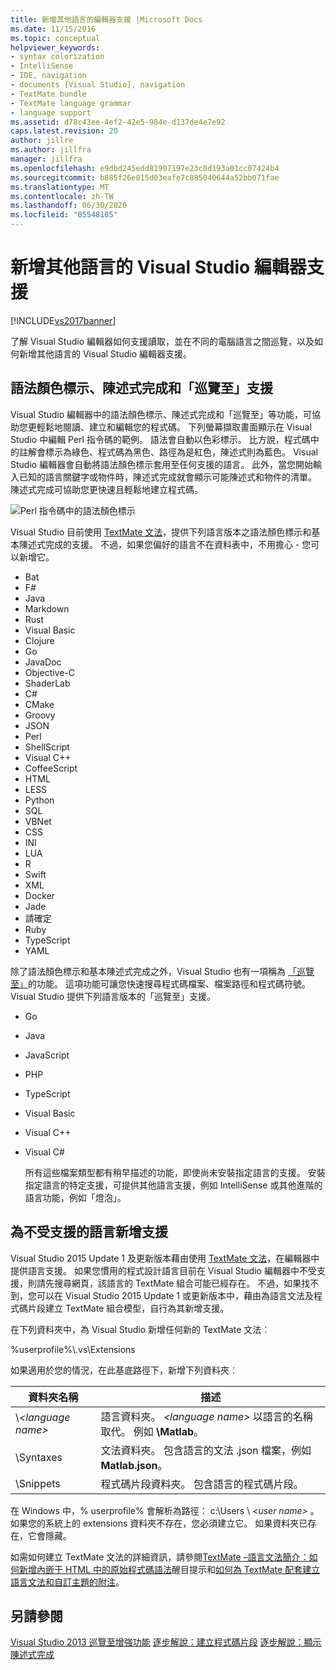 ```yaml
---
title: 新增其他語言的編輯器支援 |Microsoft Docs
ms.date: 11/15/2016
ms.topic: conceptual
helpviewer_keywords:
- syntax colorization
- IntelliSense
- IDE, navigation
- documents [Visual Studio], navigation
- TextMate bundle
- TextMate language grammar
- language support
ms.assetid: d78c43ee-4ef2-42e5-984e-d137de4e7e92
caps.latest.revision: 20
author: jillre
ms.author: jillfra
manager: jillfra
ms.openlocfilehash: e9dbd245edd81907197e23c0d193a01cc07424b4
ms.sourcegitcommit: b885f26e015d03eafe7c885040644a52bb071fae
ms.translationtype: MT
ms.contentlocale: zh-TW
ms.lasthandoff: 06/30/2020
ms.locfileid: "85548105"
---
```

# <a name="adding-visual-studio-editor-support-for-other-languages"></a>新增其他語言的 Visual Studio 編輯器支援
[!INCLUDE[vs2017banner](../includes/vs2017banner.md)]

了解 Visual Studio 編輯器如何支援讀取，並在不同的電腦語言之間巡覽，以及如何新增其他語言的 Visual Studio 編輯器支援。

## <a name="syntax-colorization-statement-completion-and-navigate-to-support"></a>語法顏色標示、陳述式完成和「巡覽至」支援
 Visual Studio 編輯器中的語法顏色標示、陳述式完成和「巡覽至」等功能，可協助您更輕鬆地閱讀、建立和編輯您的程式碼。 下列螢幕擷取畫面顯示在 Visual Studio 中編輯 Perl 指令碼的範例。 語法會自動以色彩標示。 比方說，程式碼中的註解會標示為綠色、程式碼為黑色、路徑為是紅色，陳述式則為藍色。 Visual Studio 編輯器會自動將語法顏色標示套用至任何支援的語言。 此外，當您開始輸入已知的語言關鍵字或物件時，陳述式完成就會顯示可能陳述式和物件的清單。 陳述式完成可協助您更快速且輕鬆地建立程式碼。

 ![Perl 指令碼中的語法顏色標示](../ide/media/vside-perledit.png "VSIDE_PerlEdit")

 Visual Studio 目前使用 [TextMate 文法](https://manual.macromates.com/en/language_grammars)，提供下列語言版本之語法顏色標示和基本陳述式完成的支援。 不過，如果您偏好的語言不在資料表中，不用擔心 - 您可以新增它。

- Bat
- F#
- Java
- Markdown
- Rust
- Visual Basic
- Clojure
- Go
- JavaDoc
- Objective-C
- ShaderLab
- C#
- CMake
- Groovy
- JSON
- Perl
- ShellScript
- Visual C++
- CoffeeScript
- HTML
- LESS
- Python
- SQL
- VBNet
- CSS
- INI
- LUA
- R
- Swift
- XML
- Docker
- Jade
- 請確定
- Ruby
- TypeScript
- YAML

 除了語法顏色標示和基本陳述式完成之外，Visual Studio 也有一項稱為 [「巡覽至」](https://blogs.msdn.microsoft.com/benwilli/2015/04/09/visual-studio-tip-3-use-navigate-to/)的功能。 這項功能可讓您快速搜尋程式碼檔案、檔案路徑和程式碼符號。 Visual Studio 提供下列語言版本的「巡覽至」支援。

- Go

- Java

- JavaScript

- PHP

- TypeScript

- Visual Basic

- Visual C++

- Visual C#

  所有這些檔案類型都有稍早描述的功能，即使尚未安裝指定語言的支援。 安裝指定語言的特定支援，可提供其他語言支援，例如 IntelliSense 或其他進階的語言功能，例如「燈泡」。

## <a name="adding-support-for-non-supported-languages"></a>為不受支援的語言新增支援
 Visual Studio 2015 Update 1 及更新版本藉由使用 [TextMate 文法](https://manual.macromates.com/en/language_grammars)，在編輯器中提供語言支援。 如果您慣用的程式設計語言目前在 Visual Studio 編輯器中不受支援，則請先搜尋網頁，該語言的 TextMate 組合可能已經存在。 不過，如果找不到，您可以在 Visual Studio 2015 Update 1 或更新版本中，藉由為語言文法及程式碼片段建立 TextMate 組合模型，自行為其新增支援。

 在下列資料夾中，為 Visual Studio 新增任何新的 TextMate 文法︰

 %userprofile%\\.vs\Extensions

 如果適用於您的情況，在此基底路徑下，新增下列資料夾︰

|資料夾名稱|描述|
|-----------------|-----------------|
|\\*\<language name>*|語言資料夾。 *\<language name>* 以語言的名稱取代。 例如 **\Matlab**。|
|\Syntaxes|文法資料夾。 包含語言的文法 .json 檔案，例如 **Matlab.json**。|
|\Snippets|程式碼片段資料夾。 包含語言的程式碼片段。|

 在 Windows 中，% userprofile% 會解析為路徑： c:\Users \\ *\<user name>* 。 如果您的系統上的 extensions 資料夾不存在，您必須建立它。 如果資料夾已存在，它會隱藏。

 如需如何建立 TextMate 文法的詳細資訊，請參閱[TextMate –語言文法簡介：如何新增內嵌于 HTML 中的原始程式碼語法](https://developmentality.wordpress.com/2011/02/08/textmate-introduction-to-language-grammars/)醒目提示和[如何為 TextMate 配套建立語言文法和自訂主題的附注](https://benparizek.com/notebook/notes-on-how-to-create-a-language-grammar-and-custom-theme-for-a-textmate-bundle)。

## <a name="see-also"></a>另請參閱
 [Visual Studio 2013 巡覽至增強功能](https://blogs.msdn.microsoft.com/mvpawardprogram/2013/10/22/visual-studio-2013-navigate-to-improvements/) [逐步解說：建立程式碼片段](../ide/walkthrough-creating-a-code-snippet.md) [逐步解說：顯示陳述式完成](../extensibility/walkthrough-displaying-statement-completion.md)
